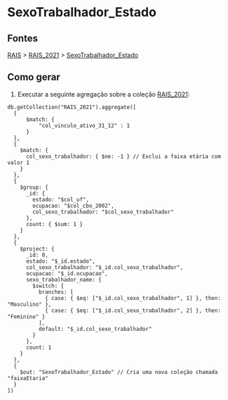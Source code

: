 # SexoTrabalhador_Estado

## Fontes 

[RAIS](../../RAIS.md) > [RAIS_2021](../raizes/RAIS_2021.md) > [SexoTrabalhador_Estado](./SexoTrabalhador_Estado.md)

## Como gerar

1. Executar a seguinte agregação sobre a coleção [RAIS_2021](../raizes/RAIS_2021.md):

```
db.getCollection("RAIS_2021").aggregate([
  {
      $match: {
          "col_vinculo_ativo_31_12" : 1
      }
  },
  {
    $match: {
      col_sexo_trabalhador: { $ne: -1 } // Exclui a faixa etária com valor 1
    }
  },
  {
    $group: {
      _id: {
        estado: "$col_uf",
        ocupacao: "$col_cbo_2002",
        col_sexo_trabalhador: "$col_sexo_trabalhador"
      },
      count: { $sum: 1 }
    }
  },
  {
    $project: {
      _id: 0,
      estado: "$_id.estado",
      col_sexo_trabalhador: "$_id.col_sexo_trabalhador",
      ocupacao: "$_id.ocupacao",
      sexo_trabalhador_name: {
        $switch: {
          branches: [
            { case: { $eq: ["$_id.col_sexo_trabalhador", 1] }, then: "Masculino" },
            { case: { $eq: ["$_id.col_sexo_trabalhador", 2] }, then: "Feminino" }
          ],
          default: "$_id.col_sexo_trabalhador"
        }
      },
      count: 1
    }
  },
  {
    $out: "SexoTrabalhador_Estado" // Cria uma nova coleção chamada "faixaEtaria"
  }
])
```
